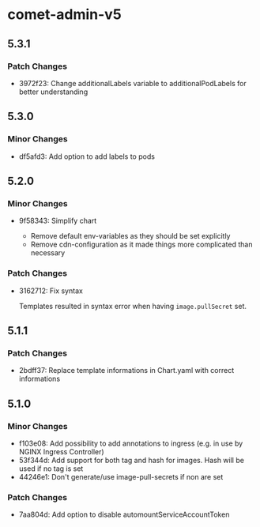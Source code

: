 # comet-admin-v5

## 5.3.1

### Patch Changes

- 3972f23: Change additionalLabels variable to additionalPodLabels for better understanding

## 5.3.0

### Minor Changes

- df5afd3: Add option to add labels to pods

## 5.2.0

### Minor Changes

- 9f58343: Simplify chart

  - Remove default env-variables as they should be set explicitly
  - Remove cdn-configuration as it made things more complicated than necessary

### Patch Changes

- 3162712: Fix syntax

  Templates resulted in syntax error when having `image.pullSecret` set.

## 5.1.1

### Patch Changes

- 2bdff37: Replace template informations in Chart.yaml with correct informations

## 5.1.0

### Minor Changes

- f103e08: Add possibility to add annotations to ingress (e.g. in use by NGINX Ingress Controller)
- 53f344d: Add support for both tag and hash for images. Hash will be used if no tag is set
- 44246e1: Don't generate/use image-pull-secrets if non are set

### Patch Changes

- 7aa804d: Add option to disable automountServiceAccountToken
